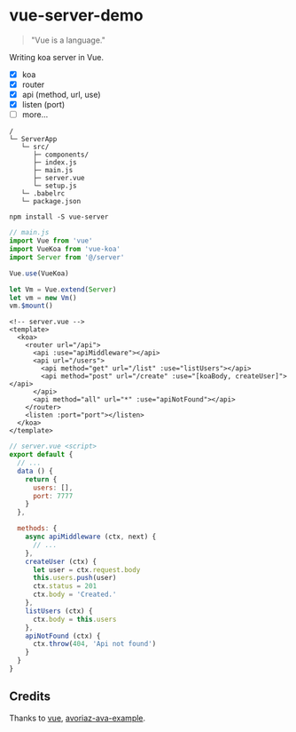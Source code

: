 # vue-server-demo

> "Vue is a language."

Writing koa server in Vue.

- [x] koa
- [x] router
- [x] api (method, url, use)
- [x] listen (port)
- [ ] more...

```plain
/
└─ ServerApp
   └─ src/
      ├─ components/
      ├─ index.js
      ├─ main.js
      ├─ server.vue
      └─ setup.js
   └─ .babelrc
   └─ package.json
```

```plain
npm install -S vue-server
```

```js
// main.js
import Vue from 'vue'
import VueKoa from 'vue-koa'
import Server from '@/server'

Vue.use(VueKoa)

let Vm = Vue.extend(Server)
let vm = new Vm()
vm.$mount()
```

```vue
<!-- server.vue -->
<template>
  <koa>
    <router url="/api">
      <api :use="apiMiddleware"></api>
      <api url="/users">
        <api method="get" url="/list" :use="listUsers"></api>
        <api method="post" url="/create" :use="[koaBody, createUser]"></api>
      </api>
      <api method="all" url="*" :use="apiNotFound"></api>
    </router>
    <listen :port="port"></listen>
  </koa>
</template>
```

```js
// server.vue <script>
export default {
  // ...
  data () {
    return {
      users: [],
      port: 7777
    }
  },

  methods: {
    async apiMiddleware (ctx, next) {
      // ...
    },
    createUser (ctx) {
      let user = ctx.request.body
      this.users.push(user)
      ctx.status = 201
      ctx.body = 'Created.'
    },
    listUsers (ctx) {
      ctx.body = this.users
    },
    apiNotFound (ctx) {
      ctx.throw(404, 'Api not found')
    }
  }
}
```

## Credits

Thanks to [vue](https://github.com/vuejs/vue), [avoriaz-ava-example](https://github.com/eddyerburgh/avoriaz-ava-example).

